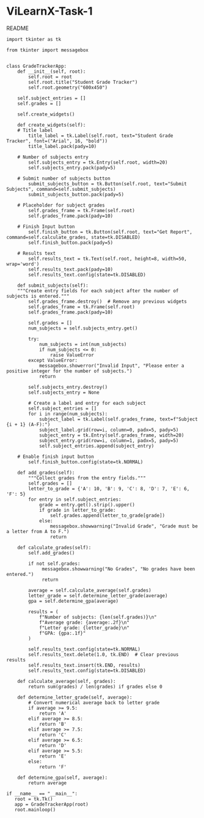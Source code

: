 # ViLearnX-Task-1
README


    import tkinter as tk
      
    from tkinter import messagebox


    class GradeTrackerApp:
        def __init__(self, root):
            self.root = root
            self.root.title("Student Grade Tracker")
            self.root.geometry("600x450")

        self.subject_entries = []
        self.grades = []

        self.create_widgets()

        def create_widgets(self):
        # Title label
            title_label = tk.Label(self.root, text="Student Grade Tracker", font=("Arial", 16, "bold"))
            title_label.pack(pady=10)

        # Number of subjects entry
            self.subjects_entry = tk.Entry(self.root, width=20)
            self.subjects_entry.pack(pady=5)

        # Submit number of subjects button
            submit_subjects_button = tk.Button(self.root, text="Submit Subjects", command=self.submit_subjects)
            submit_subjects_button.pack(pady=5)

        # Placeholder for subject grades
            self.grades_frame = tk.Frame(self.root)
            self.grades_frame.pack(pady=10)

        # Finish Input button
            self.finish_button = tk.Button(self.root, text="Get Report", command=self.calculate_grades, state=tk.DISABLED)
            self.finish_button.pack(pady=5)

        # Results text
            self.results_text = tk.Text(self.root, height=8, width=50, wrap='word')
            self.results_text.pack(pady=10)
            self.results_text.config(state=tk.DISABLED)

        def submit_subjects(self):
        """Create entry fields for each subject after the number of subjects is entered."""
            self.grades_frame.destroy()  # Remove any previous widgets
            self.grades_frame = tk.Frame(self.root)
            self.grades_frame.pack(pady=10)

            self.grades = []
            num_subjects = self.subjects_entry.get()

            try:
                num_subjects = int(num_subjects)
                if num_subjects <= 0:
                    raise ValueError
            except ValueError:
                messagebox.showerror("Invalid Input", "Please enter a positive integer for the number of subjects.")
                return

            self.subjects_entry.destroy()
            self.subjects_entry = None

            # Create a label and entry for each subject
            self.subject_entries = []
            for i in range(num_subjects):
                subject_label = tk.Label(self.grades_frame, text=f"Subject {i + 1} (A-F):")
                subject_label.grid(row=i, column=0, padx=5, pady=5)
                subject_entry = tk.Entry(self.grades_frame, width=20)
                subject_entry.grid(row=i, column=1, padx=5, pady=5)
                self.subject_entries.append(subject_entry)

        # Enable finish input button
            self.finish_button.config(state=tk.NORMAL)

        def add_grades(self):
            """Collect grades from the entry fields."""
            self.grades = []
            letter_to_grade = {'A': 10, 'B': 9, 'C': 8, 'D': 7, 'E': 6, 'F': 5}
            for entry in self.subject_entries:
                grade = entry.get().strip().upper()
                if grade in letter_to_grade:
                    self.grades.append(letter_to_grade[grade])
                else:
                    messagebox.showwarning("Invalid Grade", "Grade must be a letter from A to F.")
                    return

        def calculate_grades(self):
            self.add_grades()
        
            if not self.grades:
                 messagebox.showwarning("No Grades", "No grades have been entered.")
                 return

            average = self.calculate_average(self.grades)
            letter_grade = self.determine_letter_grade(average)
            gpa = self.determine_gpa(average)

            results = (
                f"Number of subjects: {len(self.grades)}\n"
                f"Average grade: {average:.2f}\n"
                f"Letter grade: {letter_grade}\n"
                f"GPA: {gpa:.1f}"
            )

            self.results_text.config(state=tk.NORMAL)
            self.results_text.delete(1.0, tk.END)  # Clear previous results
            self.results_text.insert(tk.END, results)
            self.results_text.config(state=tk.DISABLED)

        def calculate_average(self, grades):
            return sum(grades) / len(grades) if grades else 0

        def determine_letter_grade(self, average):
            # Convert numerical average back to letter grade
            if average >= 9.5:
                return 'A'
            elif average >= 8.5:
                return 'B'
            elif average >= 7.5:
                return 'C'
            elif average >= 6.5:
                return 'D'
            elif average >= 5.5:
                return 'E'
            else:
                return 'F'

        def determine_gpa(self, average):
            return average

    if __name__ == "__main__":
       root = tk.Tk()
       app = GradeTrackerApp(root)
       root.mainloop()
